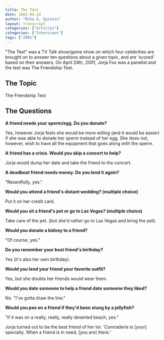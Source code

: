 ```yaml
---
title: The Test
date: 2001-04-24
author: "Mika A. Epstein"
layout: transcript
categories: ["Articles"]
categories: ["Interviews"]
tags: ["2001"]
---
```


"The Test" was a TV Talk show/game show on which four celebrities are brought on to answer ten questions about a given topic, and are 'scored' based on their answers. On April 24th, 2001, Jorja Fox was a panelist and the test was The Friendship Test.

## The Topic

The Friendship Test

## The Questions

**A friend needs your sperm/egg. Do you donate?**

Yes, however Jorja feels she would be more willing (and it would be easier) if she was able to donate her sperm instead of her egg. She does not, however, wish to have all the equipment that goes along with the sperm.

**A friend has a crisis. Would you skip a concert to help?**

Jorja would dump her date and take the friend to the concert.

**A deadbeat friend needs money. Do you lend it again?**

"Resentfully, yes."

**Would you attend a friend's distant wedding? (multiple choice)**

Put it on her credit card.

**Would you sit a friend's pet or go to Las Vegas? (multiple choice)**

Take care of the pet. (but she'd rather go to Las Vegas and bring the pet).

**Would you donate a kidney to a friend?**

"Of course, yes."

**Do you remember your best friend's birthday?**

Yes (it's also her own birthday).

**Would you lend your friend your favorite outfit?**

Yes, but she doubts her friends would wear them.

**Would you date someone to help a friend date someone they liked?**

No. "I've gotta draw the line."

**Would you pee on a friend if they'd been stung by a jellyfish?**

"If it was on a really, really, really deserted beach, yes."

Jorja turned out to be the best friend of her lot. 'Comraderie is [your] specialty. When a friend is in need, [you are] there.'
